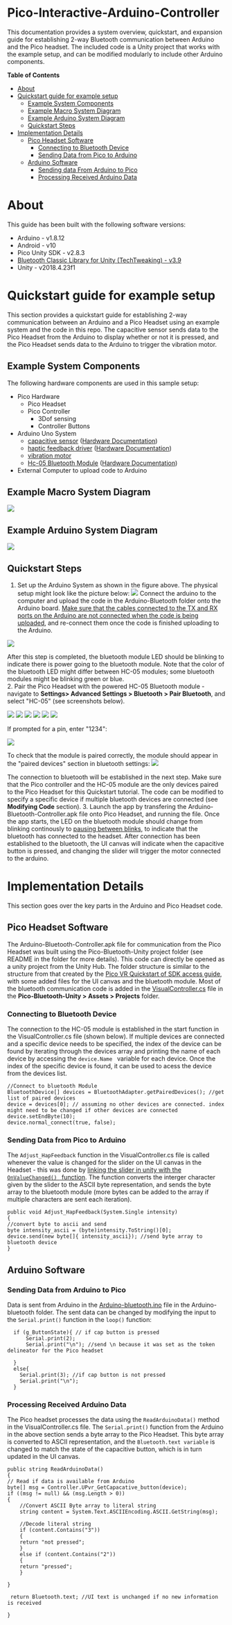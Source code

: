 # Pico-Interactive-Arduino-Controller
This documentation provides a system overview, quickstart, and expansion guide for establishing 2-way Bluetooth communication between Arduino and the Pico headset. The included code is a Unity project that works with the example setup, and can be modified modularly to include other Arduino components. 

**Table of Contents**
* [About](#About)
* [Quickstart guide for example setup](#Quickstart-guide-for-example-setup)
	* [Example System Components](#Example-System-Components)
	* [Example Macro System Diagram](#Example-Macro-System-Diagram)
	* [Example Arduino System Diagram](#Example-Arduino-System-Diagram)
	* [Quickstart Steps](#Quickstart-Steps)
* [Implementation Details](#Implementation-Details)
  * [Pico Headset Software](#Pico-Headset-Software)
  	* [Connecting to Bluetooth Device](#Connecting-to-Bluetooth-Device)
	* [Sending Data from Pico to Arduino](#Sending-Data-from-Pico-to-Arduino)
  * [Arduino Software](Arduino-Software)
  	* [Sending data From Arduino to Pico](#Sending-Data-from-Arduino-to-Pico)
	* [Processing Received Arduino Data](#Processing-Received-Arduino-Data)


# About
This guide has been built with the following software versions:
* Arduino - v1.8.12
* Android - v10
* Pico Unity SDK - v2.8.3
* [Bluetooth Classic Library for Unity (TechTweaking) - v3.9](https://github.com/badranX/bt-lib)
* Unity - v2018.4.23f1

# Quickstart guide for example setup
This section provides a quickstart guide for establishing 2-way communication between an Arduino and a Pico Headset using an example system and the code in this repo. The capacitive sensor sends data to the Pico Headset from the Arduino to display whether or not it is pressed, and the Pico Headset sends data to the Arduino to trigger the vibration motor.

## Example System Components
The following hardware components are used in this sample setup:
* Pico Hardware
	* Pico Headset
	* Pico Controller
		* 3Dof sensing
		* Controller Buttons
* Arduino Uno System
	* [capacitive sensor](https://www.amazon.com/HiLetgo-TTP223B-Capacitive-Digital-Raspberry/dp/B00HFQEFWQ/ref=sr_1_3?dchild=1&keywords=hiletgo+touch+switch&qid=1594935626&sr=8-3) ([Hardware Documentation](https://store.arduino.cc/usa/arduino-uno-rev3))
	* [haptic feedback driver](https://www.adafruit.com/product/2305) ([Hardware Documentation](https://learn.adafruit.com/adafruit-drv2605-haptic-controller-breakout/arduino-code))
	* [vibration motor](https://www.sparkfun.com/products/8449)
	* [Hc-05 Bluetooth Module](https://www.amazon.com/HiLetgo-Wireless-Bluetooth-Transceiver-Arduino/dp/B071YJG8DR) ([Hardware Documentation](https://www.gme.cz/data/attachments/dsh.772-148.1.pdf))
* External Computer to upload code to Arduino
## Example Macro System Diagram
![](./Pico-Bluetooth-Unity/System-Diagram.svg)
## Example Arduino System Diagram
![](./Pico-Bluetooth-Unity/Arduino-System-Design.png)
## Quickstart Steps
1. Set up the Arduino System as shown in the figure above. The physical setup might look like the picture below: 
![](./Pico-Bluetooth-Unity/Arduino-Setup.jpg)
Connect the arduino to the computer and upload the code in the Arduino-Bluetooth folder onto the Arduino board. [Make sure that the cables connected to the TX and RX ports on the Arduino are not connected when the code is being uploaded](https://www.quora.com/How-can-I-overcome-upload-error-in-Arduino-Uno), and re-connect them once the code is finished uploading to the Arduino. 

![](./Pictures/Arduino-Upload.png)

After this step is completed, the bluetooth module LED should be blinking to indicate there is power going to the bluetooth module. Note that the color of the bluetooth LED might differ between HC-05 modules; some bluetooth modules might be blinking green or blue.  
2. Pair the Pico Headset with the powered HC-05 Bluetooth module - navigate to **Settings> Advanced Settings > Bluetooth > Pair Bluetooth**, and select "HC-05" (see screenshots below).

![](./Pictures/Pico-Pair-1.png)
![](./Pictures/Pico-Pair-2.png)
![](./Pictures/Pico-Pair-3.png)
![](./Pictures/Pico-Pair-4.png)
![](./Pictures/Pico-Pair-5.png)
![](./Pictures/Pico-Pair-6.png)

If prompted for a pin, enter "1234":

![](./Pictures/Pico-Pair-7.png)

 To check that the module is paired correctly, the module should appear in the "paired devices" section in bluetooth settings:
![](./Pictures/Pico-Pair-8.png)

The connection to bluetooth will be established in the next step. Make sure that the Pico controller and the HC-05 module are the only devices paired to the Pico Headset for this Quickstart tutorial. The code can be modified to specify a specific device if multiple bluetooth devices are connected (see **Modifying Code** section). 
3. Launch the app by transfering the Arduino-Bluetooth-Controller.apk file onto Pico Headset, and running the file. Once the app starts, the LED on the bluetooth module should change from blinking continously to [pausing between blinks](https://www.youtube.com/watch?v=BXXAcFOTnBo), to indicate that the bluetooth has connected to the headset. After connection has been established to the bluetooth, the UI canvas will indicate when the capacitive button is pressed, and changing the slider will trigger the motor connected to the arduino. 

# Implementation Details
This section goes over the key parts in the Arduino and Pico Headset code. 
## Pico Headset Software
The Arduino-Bluetooth-Controller.apk file for communication from the Pico Headset was built using the Pico-Bluetooth-Unity project folder (see README in the folder for more details). This code can directly be opened as a unity project from the Unity Hub. The folder structure is similar to the structure from that created by the [Pico VR Quickstart of SDK access guide](https://sdk.picovr.com/docs/sdk/en/chapter_four.html), with some added files for the UI canvas and the bluetooth module. Most of the bluetooth communication code is added in the [VisualController.cs](./Pico-Bluetooth-Unity/Assets/Project/VisualController.cs) file in the **Pico-Bluetooth-Unity > Assets > Projects** folder.
### Connecting to Bluetooth Device
The connection to the HC-05 module is established in the start function in the VisualController.cs file (shown below). If multiple devices are connected and a specific device needs to be specified, the index of the device can be found by iterating through the devices array and printing the name of each device by accessing the ```device.Name ``` variable for each device. Once the index of the specific device is found, it can be used to acess the device from the devices list. 
 
```
//Connect to bluetooth Module
BluetoothDevice[] devices = BluetoothAdapter.getPairedDevices(); //get list of paired devices
device = devices[0]; // assuming no other devices are connected. index might need to be changed if other devices are connected
device.setEndByte(10);
device.normal_connect(true, false);
```

### Sending Data from Pico to Arduino
The ``` Adjust_HapFeedback ``` function in the VisualController.cs file is called whenever the value is changed for the slider on the UI canvas in the Headset - this was done by [linking the slider in unity with the ```OnValueChanged() ``` function](https://www.youtube.com/watch?v=HQ8Tttcksu4&t=4s). The function converts the interger character given by the slider to the ASCII byte representation, and sends the byte array to the bluetooth module (more bytes can be added to the array if multiple characters are sent each iteration). 
```
public void Adjust_HapFeedback(System.Single intensity)
{
//convert byte to ascii and send
byte intensity_ascii = (byte)intensity.ToString()[0];
device.send(new byte[]{ intensity_ascii}); //send byte array to bluetooth device
}
```

## Arduino Software
### Sending Data from Arduino to Pico
Data is sent from Arduino in the [Arduino-bluetooth.ino](./Arduino-bluetooth/Arduino-bluetooth.ino) file in the Arduino-bluetooth folder. The sent data can be changed by modifying the input to the ```Serial.print()``` function in the ```loop()``` function: 
```
  if (g_ButtonState){ // if cap button is pressed
      Serial.print(2);
      Serial.print("\n"); //send \n because it was set as the token delineator for the Pico headset
      
  }
  else{
    Serial.print(3); //if cap button is not pressed
    Serial.print("\n");
  }
```
### Processing Received Arduino Data
The Pico headset processes the data using the ```ReadArduinoData()``` method in the VisualController.cs file. The ```Serial.print()``` function from the Arduino in the above section sends a byte array to the Pico Headset. This byte array is converted to ASCII representation, and the ```Bluetooth.text variable``` is changed to match the state of the capacitive button, which is in turn updated in the UI canvas. 
```
public string ReadArduinoData()
{
// Read if data is available from Arduino
byte[] msg = Controller.UPvr_GetCapacative_button(device);
if ((msg != null) && (msg.Length > 0))
{
    //Convert ASCII Byte array to literal string
    string content = System.Text.ASCIIEncoding.ASCII.GetString(msg);

    //Decode literal string
    if (content.Contains("3")) 
    {
	return "not pressed";
    }
    else if (content.Contains("2"))
    {
	return "pressed";
    }

}

 return Bluetooth.text; //UI text is unchanged if no new information is received

}
```
